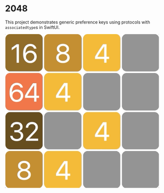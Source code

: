 # 2048

This project demonstrates generic preference keys using protocols with `associatedtype`s in SwiftUI.

![image](./preview.gif "Preview")

